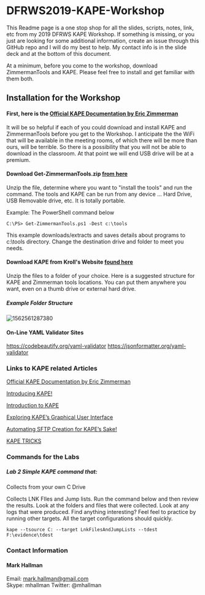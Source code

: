 # DFRWS2019-KAPE-Workshop
This Readme page is a one stop shop for all the slides, scripts, notes, link, etc from my  2019 DFRWS KAPE Workshop.  If something is missing,  or you just are looking for some additional information,  create an issue through this GitHub repo and I will do my best to help.  My contact info is in the slide deck and at the bottom of this document.

At a minimum, before you come to the workshop, download ZimmermanTools and KAPE.  Please feel free to install and get familiar with them both.

## Installation for the Workshop

#### First,  here is the [Official KAPE Documentation by Eric Zimmerman](https://ericzimmerman.github.io/KapeDocs/#!index.md) 

It will be so helpful if each of you could download and install KAPE and ZimmermanTools before you get to the Workshop.  I anticipate the the WiFi that will be available in the meeting rooms, of which there will be more than ours, will be terrible.  So there is a possibility that you will not be able to download in the classroom.  At that point we will end USB drive will be at a premium. 

#### Download Get-ZimmermanTools.zip [from here](https://f001.backblazeb2.com/file/EricZimmermanTools/Get-ZimmermanTools.zip)

Unzip the file,  determine where you want to "install the tools" and run the command.  The tools and KAPE can be run from any device ... Hard Drive,  USB Removable drive,  etc.  It is totally portable.

Example:  The PowerShell command below

```
C:\PS> Get-ZimmermanTools.ps1 -Dest c:\tools
```

This example downloads/extracts and saves details about programs to c:\tools directory.  Change the destination drive and folder to meet you needs.

#### Download KAPE from Kroll's Website [found here](https://learn.duffandphelps.com/kape?utm_campaign=2019_cyberitbn-KAPE-launch&utm_source=kroll&utm_medium=referral&utm_term=kape-launch-blog-post) 

Unzip the files to a folder of your choice.  Here is a suggested structure for KAPE and Zimmerman tools locations.  You can put them anywhere you want, even on a thumb drive or external hard drive.

##### Example Folder Structure

![1562561287380](D:\GitHub\DFRWS-2019-KAPE-Workshop\media\1562561287380.png)

#### On-Line YAML Validator Sites

https://codebeautify.org/yaml-validator
https://jsonformatter.org/yaml-validator



### Links to KAPE related Articles

[Official KAPE Documentation by Eric Zimmerman](https://ericzimmerman.github.io/KapeDocs/#!index.md) 

[Introducing KAPE!](https://binaryforay.blogspot.com/2019/02/introducing-kape.html)

[Introduction to KAPE](https://www.youtube.com/watch?v=pZRrZAJif8Q)

[Exploring KAPE’s Graphical User Interface](https://www.kroll.com/en/insights/publications/cyber/exploring-kapes-graphical-user-interface)

[Automating SFTP Creation for KAPE’s Sake!](https://medium.com/@bromiley/automating-sftp-creation-for-kapes-sake-b0bc68d10522)

[KAPE TRICKS](https://thinkdfir.com/2019/02/23/kape-tricks/)





### Commands for the Labs

##### Lab 2 Simple KAPE command that:

Collects from your own C Drive

Collects LNK FIles and Jump lists.  Run the command below and then review the results.  Look at the folders and files that were collected.  Look at any logs that were produced. Find anything interesting?  Feel feel to practice by running other targets.  All the target configurations should quickly.

`kape --tsource C: --target LnkFilesAndJumpLists --tdest F:\evidence\tdest`



### Contact Information

#### Mark Hallman

Email:   [mark.hallman@gmail.com](mailto:mark.hallman@gmail.com)  
Skype:   mhallman
Twitter:   @mhallman

